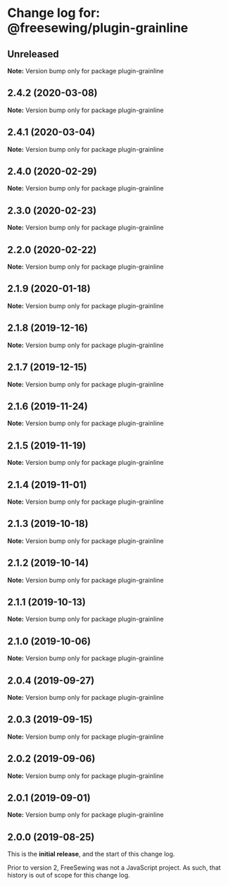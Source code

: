 # Change log for: @freesewing/plugin-grainline


## Unreleased

**Note:** Version bump only for package plugin-grainline


## 2.4.2 (2020-03-08)

**Note:** Version bump only for package plugin-grainline


## 2.4.1 (2020-03-04)

**Note:** Version bump only for package plugin-grainline


## 2.4.0 (2020-02-29)

**Note:** Version bump only for package plugin-grainline


## 2.3.0 (2020-02-23)

**Note:** Version bump only for package plugin-grainline


## 2.2.0 (2020-02-22)

**Note:** Version bump only for package plugin-grainline


## 2.1.9 (2020-01-18)

**Note:** Version bump only for package plugin-grainline


## 2.1.8 (2019-12-16)

**Note:** Version bump only for package plugin-grainline


## 2.1.7 (2019-12-15)

**Note:** Version bump only for package plugin-grainline


## 2.1.6 (2019-11-24)

**Note:** Version bump only for package plugin-grainline


## 2.1.5 (2019-11-19)

**Note:** Version bump only for package plugin-grainline


## 2.1.4 (2019-11-01)

**Note:** Version bump only for package plugin-grainline


## 2.1.3 (2019-10-18)

**Note:** Version bump only for package plugin-grainline


## 2.1.2 (2019-10-14)

**Note:** Version bump only for package plugin-grainline


## 2.1.1 (2019-10-13)

**Note:** Version bump only for package plugin-grainline


## 2.1.0 (2019-10-06)

**Note:** Version bump only for package plugin-grainline


## 2.0.4 (2019-09-27)

**Note:** Version bump only for package plugin-grainline


## 2.0.3 (2019-09-15)

**Note:** Version bump only for package plugin-grainline


## 2.0.2 (2019-09-06)

**Note:** Version bump only for package plugin-grainline


## 2.0.1 (2019-09-01)

**Note:** Version bump only for package plugin-grainline




## 2.0.0 (2019-08-25)

This is the **initial release**, and the start of this change log.

Prior to version 2, FreeSewing was not a JavaScript project.
As such, that history is out of scope for this change log.

